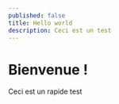 ```yaml
---
published: false
title: Hello world
description: Ceci est un test
---
```

# Bienvenue !

Ceci est un rapide test